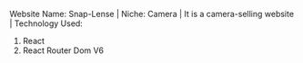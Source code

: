 Website Name: Snap-Lense |
Niche: Camera |
It is a camera-selling website |
Technology Used: 
1. React
2. React Router Dom V6
